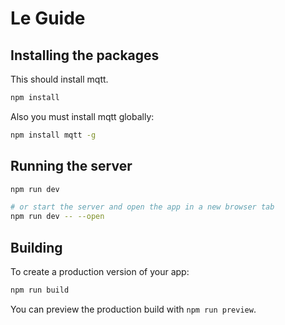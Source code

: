 # Le Guide

## Installing the packages
This should install mqtt.
```bash
npm install
```
Also you must install mqtt globally:
```bash
npm install mqtt -g
```

## Running the server

```bash
npm run dev

# or start the server and open the app in a new browser tab
npm run dev -- --open
```

## Building

To create a production version of your app:

```bash
npm run build
```

You can preview the production build with `npm run preview`.
